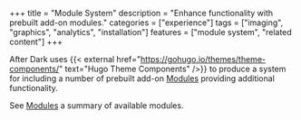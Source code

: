 +++
title = "Module System"
description = "Enhance functionality with prebuilt add-on modules."
categories = ["experience"]
tags = ["imaging", "graphics", "analytics", "installation"]
features = ["module system", "related content"]
+++

After Dark uses {{< external href="https://gohugo.io/themes/theme-components/" text="Hugo Theme Components" />}} to produce a system for including a number of prebuilt add-on [Modules](/module) providing additional functionality.

See [Modules](/module) a summary of available modules.
